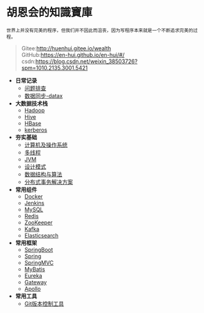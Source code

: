 # 胡恩会的知識寶庫

```
世界上并没有完美的程序，但我们并不因此而沮丧，因为写程序本来就是一个不断追求完美的过程。
```

> Gitee:http://huenhui.gitee.io/wealth    
> GitHub:https://en-hui.github.io/en-hui/#/   
> csdn:https://blog.csdn.net/weixin_38503726?spm=1010.2135.3001.5421

- **日常记录**
  - [问题排查](日常记录/问题排查/)
  - [数据同步-datax](日常记录/数据同步/datax.md)
- **大数据技术栈**
  - [Hadoop](大数据技术栈/Hadoop/)
  - [Hive](大数据技术栈/Hive/)
  - [HBase](大数据技术栈/HBase/)
  - [kerberos](大数据技术栈/kerberos/)
- **夯实基础**
  - [计算机及操作系统](夯实基础/计算机及操作系统/)
  - [多线程](夯实基础/多线程/)
  - [JVM](夯实基础/JVM/)
  - [设计模式](夯实基础/设计模式/)
  - [数据结构与算法](夯实基础/数据结构与算法/)
  - [分布式事务解决方案](夯实基础/分布式事务解决方案/)
- **常用组件**
  - [Docker](常用组件/容器及编排工具/)
  - [Jenkins](常用组件/Jenkins/)
  - [MySQL](常用组件/MySQL/)
  - [Redis](常用组件/Redis/)
  - [ZooKeeper](常用组件/ZooKeeper/)
  - [Kafka](常用组件/Kafka/)
  - [Elasticsearch](常用组件/Elasticsearch/)
- **常用框架**
  - [SpringBoot](常用框架/Springboot/README.md)
  - [Spring](常用框架/Spring/README.md)
  - [SpringMVC](常用框架/SpringMVC/)
  - [MyBatis](常用框架/MyBatis/)
  - [Eureka](常用框架/Eureka/)
  - [Gateway](常用框架/Gateway/)
  - [Apollo](常用框架/Apollo/)
- **常用工具**
  - [Git版本控制工具](常用工具/Git/README.md)

